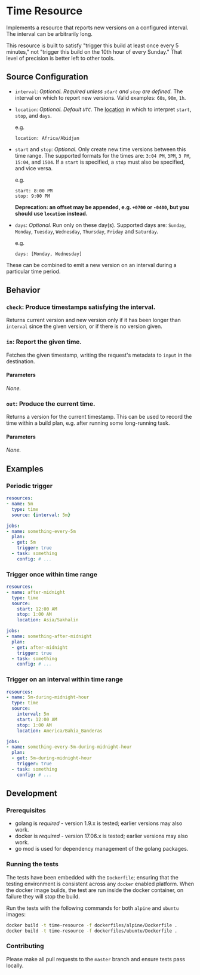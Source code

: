 # Time Resource

Implements a resource that reports new versions on a configured interval. The
interval can be arbitrarily long.

This resource is built to satisfy "trigger this build at least once every 5
minutes," not "trigger this build on the 10th hour of every Sunday." That
level of precision is better left to other tools.

## Source Configuration

* `interval`: *Optional. Required unless `start` and `stop` are defined.* The
  interval on which to report new versions. Valid examples: `60s`, `90m`, `1h`.

* `location`: *Optional. Default `UTC`.* The
  [location](https://en.wikipedia.org/wiki/List_of_tz_database_time_zones) in
  which to interpret `start`, `stop`, and `days`.

  e.g.

  ```
  location: Africa/Abidjan
  ```

* `start` and `stop`: *Optional.* Only create new time versions between this
  time range. The supported formats for the times are: `3:04 PM`, `3PM`, `3
  PM`, `15:04`, and `1504`. If a `start` is specified, a `stop` must also be
  specified, and vice versa.

  e.g.

  ```
  start: 8:00 PM
  stop: 9:00 PM
  ```

  **Deprecation: an offset may be appended, e.g. `+0700` or `-0400`, but you
  should use `location` instead.**

* `days`: *Optional.* Run only on these day(s). Supported days are: `Sunday`,
  `Monday`, `Tuesday`, `Wednesday`, `Thursday`, `Friday` and `Saturday`.

  e.g.

  ```
  days: [Monday, Wednesday]
  ```

These can be combined to emit a new version on an interval during a particular
time period.

## Behavior

### `check`: Produce timestamps satisfying the interval.

Returns current version and new version only if it has been longer than `interval` since the
given version, or if there is no version given.


### `in`: Report the given time.

Fetches the given timestamp, writing the request's metadata to `input` in the
destination.

#### Parameters

*None.*


### `out`: Produce the current time.

Returns a version for the current timestamp. This can be used to record the
time within a build plan, e.g. after running some long-running task.

#### Parameters

*None.*


## Examples

### Periodic trigger

```yaml
resources:
- name: 5m
  type: time
  source: {interval: 5m}

jobs:
- name: something-every-5m
  plan:
  - get: 5m
    trigger: true
  - task: something
    config: # ...
```

### Trigger once within time range

```yaml
resources:
- name: after-midnight
  type: time
  source:
    start: 12:00 AM
    stop: 1:00 AM
    location: Asia/Sakhalin

jobs:
- name: something-after-midnight
  plan:
  - get: after-midnight
    trigger: true
  - task: something
    config: # ...
```

### Trigger on an interval within time range

```yaml
resources:
- name: 5m-during-midnight-hour
  type: time
  source:
    interval: 5m
    start: 12:00 AM
    stop: 1:00 AM
    location: America/Bahia_Banderas

jobs:
- name: something-every-5m-during-midnight-hour
  plan:
  - get: 5m-during-midnight-hour
    trigger: true
  - task: something
    config: # ...
```

## Development

### Prerequisites

* golang is *required* - version 1.9.x is tested; earlier versions may also
  work.
* docker is *required* - version 17.06.x is tested; earlier versions may also
  work.
* go mod is used for dependency management of the golang packages.

### Running the tests

The tests have been embedded with the `Dockerfile`; ensuring that the testing
environment is consistent across any `docker` enabled platform. When the docker
image builds, the test are run inside the docker container, on failure they
will stop the build.

Run the tests with the following commands for both `alpine` and `ubuntu` images:

```sh
docker build -t time-resource -f dockerfiles/alpine/Dockerfile .
docker build -t time-resource -f dockerfiles/ubuntu/Dockerfile .
```

### Contributing

Please make all pull requests to the `master` branch and ensure tests pass
locally.

